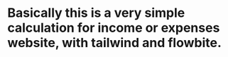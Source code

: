 # Basically this is a very simple calculation for income or expenses website, with tailwind and flowbite.
